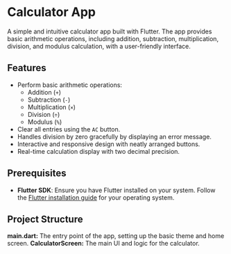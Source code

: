
# Calculator App 

A simple and intuitive calculator app built with Flutter. The app provides basic arithmetic operations, including addition, subtraction, multiplication, division, and modulus calculation, with a user-friendly interface.

## Features
- Perform basic arithmetic operations:
  - Addition (`+`)
  - Subtraction (`-`)
  - Multiplication (`×`)
  - Division (`÷`)
  - Modulus (`%`)
- Clear all entries using the `AC` button.
- Handles division by zero gracefully by displaying an error message.
- Interactive and responsive design with neatly arranged buttons.
- Real-time calculation display with two decimal precision.

## Prerequisites
- **Flutter SDK**: Ensure you have Flutter installed on your system. Follow the [Flutter installation guide](https://flutter.dev/docs/get-started/install) for your operating system.

## Project Structure
**main.dart:** The entry point of the app, setting up the basic theme and home screen.
**CalculatorScreen:** The main UI and logic for the calculator.

